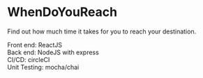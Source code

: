 # WhenDoYouReach

Find out how much time it takes for you to reach your destination.

Front end: ReactJS <br>
Back end: NodeJS with express<br>
CI/CD: circleCI<br>
Unit Testing: mocha/chai<br>

